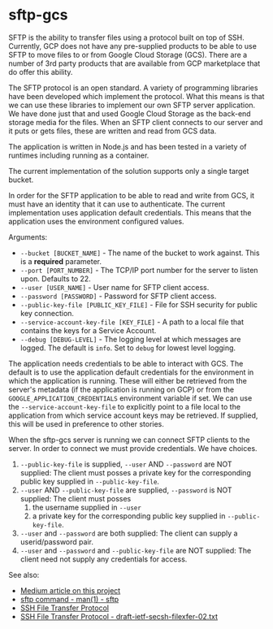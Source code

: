 # sftp-gcs

SFTP is the ability to transfer files using a protocol built on top of SSH.  Currently, GCP does not have any pre-supplied products to be able to use SFTP to move files to or from Google Cloud Storage (GCS).  There are a number of 3rd party products that are available from GCP marketplace that do offer this ability.

The SFTP protocol is an open standard.  A variety of programming libraries have been developed which implement the protocol.  What this means is that we can use these libraries to implement our own SFTP server application.  We have done just that and used Google Cloud Storage as the back-end storage media for the files.  When an SFTP client connects to our server and it puts or gets files, these are written and read from GCS data.

The application is written in Node.js and has been tested in a variety of runtimes including running as a container.

The current implementation of the solution supports only a single target bucket.

In order for the SFTP application to be able to read and write from GCS, it must have an identity that it can use to authenticate.  The current implementation uses application default credentials.  This means that the application uses the environment configured values.

Arguments:

* `--bucket [BUCKET_NAME]` - The name of the bucket to work against.  This is a **required** parameter.
* `--port [PORT_NUMBER]` - The TCP/IP port number for the server to listen upon.  Defaults to 22.
* `--user [USER_NAME]` - User name for SFTP client access.
* `--password [PASSWORD]` - Password for SFTP client access.
* `--public-key-file [PUBLIC_KEY_FILE]` - File for SSH security for public key connection.
* `--service-account-key-file [KEY_FILE]` - A path to a local file that contains the keys for a Service Account.
* `--debug [DEBUG-LEVEL]` - The logging level at which messages are logged.  The default is `info`.  Set to `debug` for lowest level logging.


The application needs credentials to be able to interact with GCS.  The default is to use the application default credentials for the environment in which the application is running.  These will either be retrieved from the server's metadata (if the application is running on GCP) or from the `GOOGLE_APPLICATION_CREDENTIALS` environment variable if set.  We can use the `--service-account-key-file` to explicitly point to a file local to the application from which service account keys may be retrieved.  If supplied, this will be used in preference to other stories.

When the sftp-gcs server is running we can connect SFTP clients to the server. In order to connect we must provide credentials.  We have choices.

1. `--public-key-file` is supplied, `--user` AND `--password` are NOT supplied: The client must posses a private key for the corresponding public key supplied in `--public-key-file`. 
2. `--user` AND `--public-key-file` are supplied, `--password` is NOT supplied: The client must posses 
   1. the username supplied in `--user` 
   2. a private key for the corresponding public key supplied in `--public-key-file`. 
3. `--user` and `--password` are both supplied: The client can supply a userid/password pair.
4. `--user` and `--password` and `--public-key-file` are NOT supplied: The client need not supply any credentials for access.

See also:

* [Medium article on this project](https://medium.com/google-cloud/sftp-access-to-google-cloud-storage-43ffd6134b0e)
* [sftp command - man(1) - sftp](https://linux.die.net/man/1/sftp)
* [SSH File Transfer Protocol](https://en.wikipedia.org/wiki/SSH_File_Transfer_Protocols)
* [SSH File Transfer Protocol - draft-ietf-secsh-filexfer-02.txt](https://tools.ietf.org/html/draft-ietf-secsh-filexfer-02)
